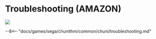 # Troubleshooting (AMAZON)
<img class="header-logo" src="/img/sega/chunithm/amazon/logo.webp">

--8<-- "docs/games/sega/chunithm/common/chuni/troubleshooting.md"
